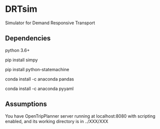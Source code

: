 # DRTsim
Simulator for Demand Responsive Transport

## Dependencies

python 3.6+

pip install simpy

pip install python-statemachine

conda install -c anaconda pandas

conda install -c anaconda pyyaml

## Assumptions

You have OpenTripPlanner server running at localhost:8080 with scripting
enabled, and its working directory is in ../XXX/XXX

